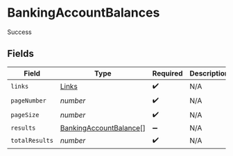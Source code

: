 # BankingAccountBalances

Success


## Fields

| Field                                                                   | Type                                                                    | Required                                                                | Description                                                             |
| ----------------------------------------------------------------------- | ----------------------------------------------------------------------- | ----------------------------------------------------------------------- | ----------------------------------------------------------------------- |
| `links`                                                                 | [Links](../../models/shared/links.md)                                   | :heavy_check_mark:                                                      | N/A                                                                     |
| `pageNumber`                                                            | *number*                                                                | :heavy_check_mark:                                                      | N/A                                                                     |
| `pageSize`                                                              | *number*                                                                | :heavy_check_mark:                                                      | N/A                                                                     |
| `results`                                                               | [BankingAccountBalance](../../models/shared/bankingaccountbalance.md)[] | :heavy_minus_sign:                                                      | N/A                                                                     |
| `totalResults`                                                          | *number*                                                                | :heavy_check_mark:                                                      | N/A                                                                     |